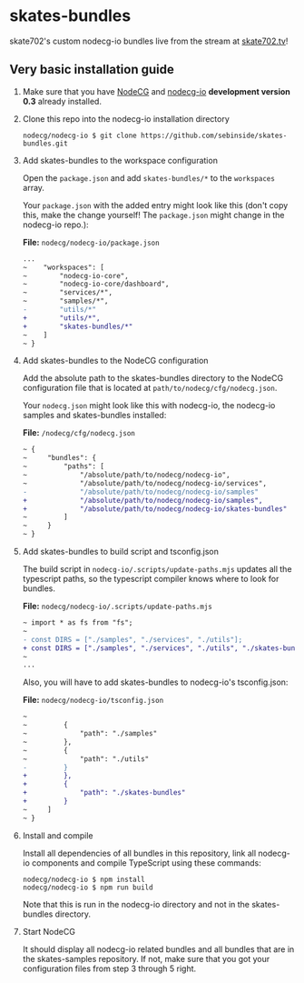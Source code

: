 # skates-bundles

skate702's custom nodecg-io bundles live from the stream at [skate702.tv](https://skate702.tv)!

## Very basic installation guide

1. Make sure that you have [NodeCG](https://nodecg.dev) and [nodecg-io](https://nodecg.io) **development version 0.3** already installed.

2. Clone this repo into the nodecg-io installation directory

    ```shell
    nodecg/nodecg-io $ git clone https://github.com/sebinside/skates-bundles.git
    ```

3. Add skates-bundles to the workspace configuration

    Open the `package.json` and add `skates-bundles/*` to the `workspaces` array.

    Your `package.json` with the added entry might look like this (don't copy this, make the change yourself! The `package.json` might change in the nodecg-io repo.):

    **File:** `nodecg/nodecg-io/package.json`

    ```diff { .language-json}
    ...
    ~    "workspaces": [
    ~        "nodecg-io-core",
    ~        "nodecg-io-core/dashboard",
    ~        "services/*",
    ~        "samples/*",
    -        "utils/*"
    +        "utils/*",
    +        "skates-bundles/*"
    ~    ]
    ~ }
    ```

4. Add skates-bundles to the NodeCG configuration

    Add the absolute path to the skates-bundles directory to the NodeCG configuration file that is located at `path/to/nodecg/cfg/nodecg.json`.

    Your `nodecg.json` might look like this with nodecg-io, the nodecg-io samples and skates-bundles installed:

    **File:** `/nodecg/cfg/nodecg.json`

    ```diff
    ~ {
    ~     "bundles": {
    ~         "paths": [
    ~             "/absolute/path/to/nodecg/nodecg-io",
    ~             "/absolute/path/to/nodecg/nodecg-io/services",
    -             "/absolute/path/to/nodecg/nodecg-io/samples"
    +             "/absolute/path/to/nodecg/nodecg-io/samples",
    +             "/absolute/path/to/nodecg/nodecg-io/skates-bundles"
    ~         ]
    ~     }
    ~ }
    ```

5. Add skates-bundles to build script and tsconfig.json

    The build script in `nodecg-io/.scripts/update-paths.mjs` updates all the typescript paths, so the typescript compiler knows where to look for bundles.

    **File:** `nodecg/nodecg-io/.scripts/update-paths.mjs`

    ```diff
    ~ import * as fs from "fs";
    ~
    - const DIRS = ["./samples", "./services", "./utils"];
    + const DIRS = ["./samples", "./services", "./utils", "./skates-bundles"];
    ~
    ...
    ```

    Also, you will have to add skates-bundles to nodecg-io's tsconfig.json:

    **File:** `nodecg/nodecg-io/tsconfig.json`

    ```diff
    ~
    ~         {
    ~             "path": "./samples"
    ~         },
    ~         {
    ~             "path": "./utils"
    -         }
    +         },
    +         {
    +             "path": "./skates-bundles"
    +         }
    ~     ]
    ~ }
    ```

6. Install and compile

    Install all dependencies of all bundles in this repository, link all nodecg-io components and compile TypeScript using these commands:

    ```shell
    nodecg/nodecg-io $ npm install
    nodecg/nodecg-io $ npm run build
    ```

    Note that this is run in the nodecg-io directory and not in the skates-bundles directory.

7. Start NodeCG

    It should display all nodecg-io related bundles and all bundles that are in the skates-samples repository. If not, make sure that you got your configuration files from step 3 through 5 right.
